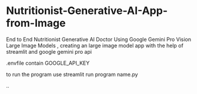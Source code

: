 # Nutritionist-Generative-AI-App-from-Image
End to End Nutritionist Generative AI Doctor Using Google Gemini Pro Vision Large Image Models , creating an large image model app with the help of streamlit and google gemini pro api


.envfile contain GOOGLE_API_KEY

to run the program 
use streamlit run program name.py


..
